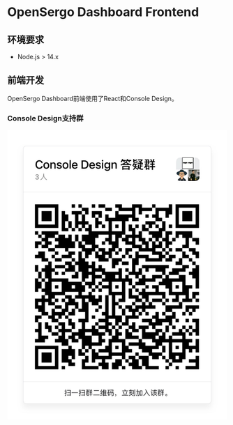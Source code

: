 # OpenSergo Dashboard Frontend

## 环境要求

- Node.js > 14.x

## 前端开发

OpenSergo Dashboard前端使用了React和Console Design。

### Console Design支持群

![钉钉群](./ding-group.jpg)
